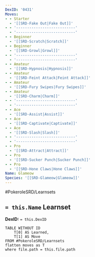```yaml
---
DexID: '0431'
Moves:
- - Starter
  - '[[SRD-Fake Out|Fake Out]]'
- - '---------------------------'
  - '---------------------------'
- - Beginner
  - '[[SRD-Scratch|Scratch]]'
- - Beginner
  - '[[SRD-Growl|Growl]]'
- - '---------------------------'
  - '---------------------------'
- - Amateur
  - '[[SRD-Hypnosis|Hypnosis]]'
- - Amateur
  - '[[SRD-Feint Attack|Feint Attack]]'
- - Amateur
  - '[[SRD-Fury Swipes|Fury Swipes]]'
- - Amateur
  - '[[SRD-Charm|Charm]]'
- - '---------------------------'
  - '---------------------------'
- - Ace
  - '[[SRD-Assist|Assist]]'
- - Ace
  - '[[SRD-Captivate|Captivate]]'
- - Ace
  - '[[SRD-Slash|Slash]]'
- - '---------------------------'
  - '---------------------------'
- - Pro
  - '[[SRD-Attract|Attract]]'
- - Pro
  - '[[SRD-Sucker Punch|Sucker Punch]]'
- - Pro
  - '[[SRD-Hone Claws|Hone Claws]]'
Name: Glameow
Species: '[[SRD-Glameow|Glameow]]'
---
```


#PokeroleSRD/Learnsets

## `= this.Name` Learnset

**DexID:** `= this.DexID`

```dataview
TABLE WITHOUT ID
    T[0] AS Learned,
    T[1] AS Move
FROM #PokeroleSRD/Learnsets
flatten moves as T
where file.path = this.file.path
```
